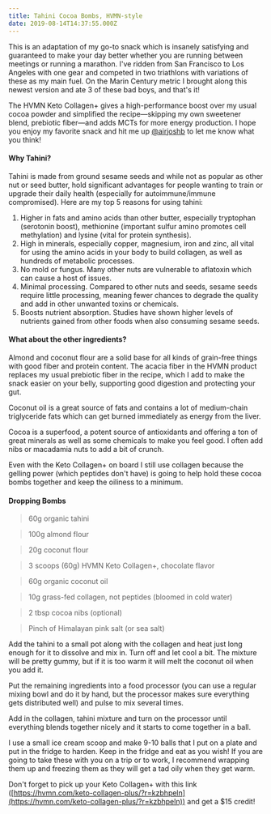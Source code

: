```yaml
---
title: Tahini Cocoa Bombs, HVMN-style
date: 2019-08-14T14:37:55.000Z
---
```


This is an adaptation of my go-to snack which is insanely satisfying and guaranteed to make your day better whether you are running between meetings or running a marathon. I've ridden from San Francisco to Los Angeles with one gear and competed in two triathlons with variations of these as my main fuel. On the Marin Century metric I brought along this newest version and ate 3 of these bad boys, and that's it!

The HVMN Keto Collagen+ gives a high-performance boost over my usual cocoa powder and simplified the recipe—skipping my own sweetener blend, prebiotic fiber—and adds MCTs for more energy production. I hope you enjoy my favorite snack and hit me up [@airjoshb](https://twitter.com/airjoshb) to let me know what you think!

#### Why Tahini?
Tahini is made from ground sesame seeds and while not as popular as other nut or seed butter, hold significant advantages for people wanting to train or upgrade their daily health (especially for autoimmune/immune compromised). Here are my top 5 reasons for using tahini:

1. Higher in fats and amino acids than other butter, especially tryptophan (serotonin boost), methionine (important sulfur amino promotes cell methylation) and lysine (vital for protein synthesis).
2. High in minerals, especially copper, magnesium, iron and zinc, all vital for using the amino acids in your body to build collagen, as well as hundreds of metabolic processes.
3. No mold or fungus. Many other nuts are vulnerable to aflatoxin which can cause a host of issues.
4. Minimal processing. Compared to other nuts and seeds, sesame seeds require little processing, meaning fewer chances to degrade the quality and add in other unwanted toxins or chemicals.
5. Boosts nutrient absorption. Studies have shown higher levels of nutrients gained from other foods when also consuming sesame seeds.

#### What about the other  ingredients?
Almond and coconut flour are a solid base for all kinds of grain-free things with good fiber and protein content. The acacia fiber in the HVMN product replaces my usual prebiotic fiber in the recipe, which I add to make the snack easier on your belly, supporting good digestion and protecting your gut.

Coconut oil is a great source of fats and contains a lot of medium-chain triglyceride fats which can get burned immediately as energy from the liver.

Cocoa is a superfood, a potent source of antioxidants and offering a ton of great minerals as well as some chemicals to make you feel good. I often add nibs or macadamia nuts to add a bit of crunch.

Even with the Keto Collagen+ on board I still use collagen because the gelling power (which peptides don't have) is going to help hold these cocoa bombs together and keep the oiliness to a minimum.

#### Dropping Bombs

> 60g organic tahini

> 100g almond flour

> 20g coconut flour

> 3 scoops (60g) HVMN Keto Collagen+, chocolate flavor

> 60g organic coconut oil 

> 10g grass-fed collagen, not peptides (bloomed in cold water)

> 2 tbsp cocoa nibs (optional)

> Pinch of Himalayan pink salt (or sea salt)

Add the tahini to a small pot along with the collagen and heat just long enough for it to dissolve and mix in. Turn off and let cool a bit. The mixture will be pretty gummy, but if it is too warm it will melt the coconut oil when you add it.

Put the remaining ingredients into a food processor (you can use a regular mixing bowl and do it by hand, but the processor makes sure everything gets distributed well) and pulse to mix several times. 

Add in the collagen, tahini mixture and turn on the processor until everything blends together nicely and it starts to come together in a ball.

I use a small ice cream scoop and make 9-10 balls that I put on a plate and put in the fridge to harden. Keep in the fridge and eat as you wish! If you are going to take these with you on a trip or to work, I recommend wrapping them up and freezing them as they will get a tad oily when they get warm. 

Don't forget to pick up your Keto Collagen+ with this link ([https://hvmn.com/keto-collagen-plus/?r=kzbhpeln](https://hvmn.com/keto-collagen-plus/?r=kzbhpeln)) and get a $15 credit!